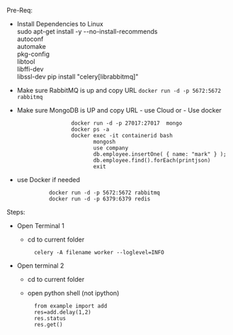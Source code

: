 

Pre-Req:
- Install Dependencies to Linux      
        sudo apt-get install -y --no-install-recommends \
                autoconf \
                automake \
                pkg-config \
                libtool \
                libffi-dev \
                libssl-dev
        pip install "celery[librabbitmq]"
- Make sure RabbitMQ is up and copy URL
```docker run -d -p 5672:5672 rabbitmq```
- Make sure MongoDB is UP and copy URL
            - use Cloud or 
            - Use docker
           
                       docker run -d -p 27017:27017  mongo
                       docker ps -a
                       docker exec -it containerid bash
                              mongosh
                              use company
                              db.employee.insertOne( { name: "mark" } );
                              db.employee.find().forEach(printjson)
                              exit
- use Docker if needed
        
                docker run -d -p 5672:5672 rabbitmq
                docker run -d -p 6379:6379 redis
Steps:
- Open Terminal 1
  - cd to current folder
          
          celery -A filename worker --loglevel=INFO
- Open terminal 2
  - cd to current folder
  - open python shell (not ipython) 

          from example import add
          res=add.delay(1,2)
          res.status
          res.get()
        

